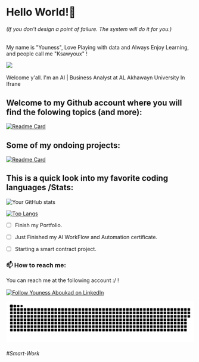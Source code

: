  <h1>Hello World!🖤</h1>
              
 <h6>(If you don't design a point of failure. The system will do it for you.)</h6>

 <p>My name is "Youness", Love Playing with data and Always Enjoy Learning, and people call me "Ksawyoux"  !<br><p>

 [<img src="https://github.com/Psychopass-crypto/Psychopass-crypto/blob/main/Simple%20Black%20and%20White%20Text%20Instagram%20Post.gif"/>](https://github.com/Psychopass-crypto/Psychopass-crypto/blob/main/Simple%20Black%20and%20White%20Text%20Instagram%20Post.gif)

  

 <div>
   <p>Welcome y'all. I'm an AI | Business Analyst at AL Akhawayn University In Ifrane</p>
 </div>
   
 <h2>Welcome to my Github account where you will find the folowing topics (and more):</h2>  
    
  [![Readme Card](https://github-readme-stats.vercel.app/api/pin/?username=Psychopass-crypto&repo=IBM_Capstone&theme=dark)](https://github.com/Psychopass-crypto/IBM_Capstone)
  
   
  <h2>Some of my ondoing projects:</h2>  
  
[![Readme Card](https://github-readme-stats.vercel.app/api/pin/?username=Psychopass-crypto&repo=Smart_Contract_Using_BlockChain_WithDeepLearning_Technology&theme=dark)](https://github.com/Psychopass-crypto/Smart_Contract_Using_BlockChain_WithDeepLearning_Technology)

 

  <h2>This is a quick look into my favorite coding languages /Stats:</h2>
 
   
![Your GitHub stats](https://github-readme-stats.vercel.app/api?username=Psychopass-crypto&show_icons=true&theme=dark)

[![Top Langs](https://github-readme-stats.vercel.app/api/top-langs/?username=Psychopass-crypto&layout=compact&theme=dark)](https://github.com/Psychopass-crypto)

 
- [ ] Finish my Portfolio.
- [ ] Just Finished my AI WorkFlow and Automation certificate.
- [ ] Starting a smart contract project.


 <h3>📫 How to reach me:</h3>
<p>You can reach me at the following account :/ !</p>

[<img src="https://raw.githubusercontent.com/Raymo111/Raymo111/master/socials/linkedin.png" height="40em" align="center" alt="Follow Youness Aboukad on LinkedIn" title="Follow Youness Aboukad on LinkedIn"/>](https://www.linkedin.com/in/youness-aboukad-65b81b247)



<a href=#><img src="contributions.svg"></a>


 <h6>#Smart-Work</h6>
 
  
  


